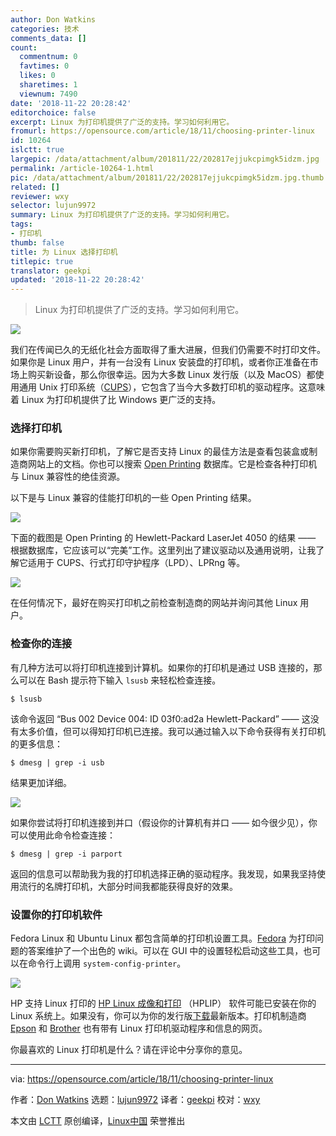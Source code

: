 ```yaml
---
author: Don Watkins
categories: 技术
comments_data: []
count:
  commentnum: 0
  favtimes: 0
  likes: 0
  sharetimes: 1
  viewnum: 7490
date: '2018-11-22 20:28:42'
editorchoice: false
excerpt: Linux 为打印机提供了广泛的支持。学习如何利用它。
fromurl: https://opensource.com/article/18/11/choosing-printer-linux
id: 10264
islctt: true
largepic: /data/attachment/album/201811/22/202817ejjukcpimgk5idzm.jpg
permalink: /article-10264-1.html
pic: /data/attachment/album/201811/22/202817ejjukcpimgk5idzm.jpg.thumb.jpg
related: []
reviewer: wxy
selector: lujun9972
summary: Linux 为打印机提供了广泛的支持。学习如何利用它。
tags:
- 打印机
thumb: false
title: 为 Linux 选择打印机
titlepic: true
translator: geekpi
updated: '2018-11-22 20:28:42'
---
```



> 
> Linux 为打印机提供了广泛的支持。学习如何利用它。
> 
> 
> 


![](/data/attachment/album/201811/22/202817ejjukcpimgk5idzm.jpg)


我们在传闻已久的无纸化社会方面取得了重大进展，但我们仍需要不时打印文件。如果你是 Linux 用户，并有一台没有 Linux 安装盘的打印机，或者你正准备在市场上购买新设备，那么你很幸运。因为大多数 Linux 发行版（以及 MacOS）都使用通用 Unix 打印系统（[CUPS](https://www.cups.org/)），它包含了当今大多数打印机的驱动程序。这意味着 Linux 为打印机提供了比 Windows 更广泛的支持。


### 选择打印机


如果你需要购买新打印机，了解它是否支持 Linux 的最佳方法是查看包装盒或制造商网站上的文档。你也可以搜索 [Open Printing](http://www.openprinting.org/printers) 数据库。它是检查各种打印机与 Linux 兼容性的绝佳资源。


以下是与 Linux 兼容的佳能打印机的一些 Open Printing 结果。


![](/data/attachment/album/201811/22/202843pstp9dt69hd2hb9y.png)


下面的截图是 Open Printing 的 Hewlett-Packard LaserJet 4050 的结果 —— 根据数据库，它应该可以“完美”工作。这里列出了建议驱动以及通用说明，让我了解它适用于 CUPS、行式打印守护程序（LPD）、LPRng 等。


![](/data/attachment/album/201811/22/202844dnj509qrx3egbgtj.png)


在任何情况下，最好在购买打印机之前检查制造商的网站并询问其他 Linux 用户。


### 检查你的连接


有几种方法可以将打印机连接到计算机。如果你的打印机是通过 USB 连接的，那么可以在 Bash 提示符下输入 `lsusb` 来轻松检查连接。



```
$ lsusb
```

该命令返回 “Bus 002 Device 004: ID 03f0:ad2a Hewlett-Packard” —— 这没有太多价值，但可以得知打印机已连接。我可以通过输入以下命令获得有关打印机的更多信息：



```
$ dmesg | grep -i usb
```

结果更加详细。


![](/data/attachment/album/201811/22/202845q6b5mly68wavwbl5.png)


如果你尝试将打印机连接到并口（假设你的计算机有并口 —— 如今很少见），你可以使用此命令检查连接：



```
$ dmesg | grep -i parport
```

返回的信息可以帮助我为我的打印机选择正确的驱动程序。我发现，如果我坚持使用流行的名牌打印机，大部分时间我都能获得良好的效果。


### 设置你的打印机软件


Fedora Linux 和 Ubuntu Linux 都包含简单的打印机设置工具。[Fedora](https://fedoraproject.org/wiki/Printing) 为打印问题的答案维护了一个出色的 wiki。可以在 GUI 中的设置轻松启动这些工具，也可以在命令行上调用 `system-config-printer`。


![](/data/attachment/album/201811/22/202846fa0222nc6c2rr2c2.png)


HP 支持 Linux 打印的 [HP Linux 成像和打印](https://developers.hp.com/hp-linux-imaging-and-printing) （HPLIP） 软件可能已安装在你的 Linux 系统上。如果没有，你可以为你的发行版[下载](https://developers.hp.com/hp-linux-imaging-and-printing/gethplip)最新版本。打印机制造商 [Epson](https://epson.com/Support/wa00821) 和 [Brother](https://support.brother.com/g/s/id/linux/en/index.html?c=us_ot&lang=en&comple=on&redirect=on) 也有带有 Linux 打印机驱动程序和信息的网页。


你最喜欢的 Linux 打印机是什么？请在评论中分享你的意见。




---


via: <https://opensource.com/article/18/11/choosing-printer-linux>


作者：[Don Watkins](https://opensource.com/users/don-watkins) 选题：[lujun9972](https://github.com/lujun9972) 译者：[geekpi](https://github.com/geekpi) 校对：[wxy](https://github.com/wxy)


本文由 [LCTT](https://github.com/LCTT/TranslateProject) 原创编译，[Linux中国](https://linux.cn/) 荣誉推出
